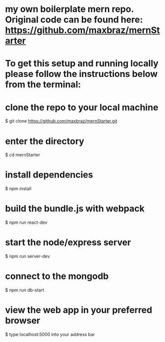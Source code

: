 # my own boilerplate mern repo.  Original code can be found here: https://github.com/maxbraz/mernStarter

# To get this setup and running locally please follow the instructions below from the terminal:

# clone the repo to your local machine
$ git clone https://github.com/maxbraz/mernStarter.git

# enter the directory
$ cd mernStarter

# install dependencies
$ npm install

# build the bundle.js with webpack
$ npm run react-dev

# start the node/express server
$ npm run server-dev

# connect to the mongodb
$ npm run db-start

# view the web app in your preferred browser
$ type localhost:5000 into your address bar
